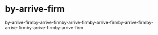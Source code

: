 # by-arrive-firm
by-arrive-firmby-arrive-firmby-arrive-firmby-arrive-firmby-arrive-firmby-arrive-firmby-arrive-firmby-arrive-firm
